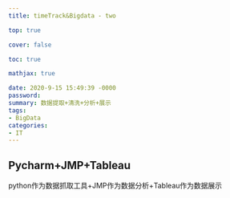 ```yaml
---
title: timeTrack&Bigdata - two

top: true

cover: false

toc: true

mathjax: true

date: 2020-9-15 15:49:39 -0000
password:
summary: 数据提取+清洗+分析+展示
tags:
- BigData
categories:
- IT
---
```


## Pycharm+JMP+Tableau

python作为数据抓取工具+JMP作为数据分析+Tableau作为数据展示
